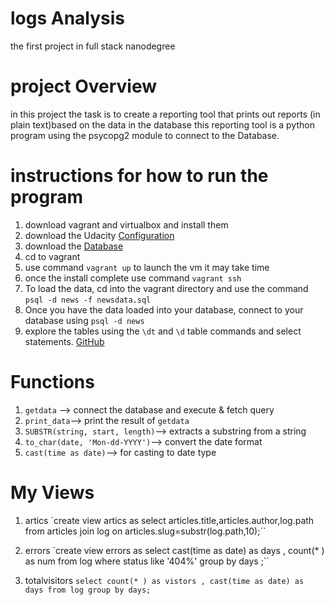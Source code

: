# logs Analysis
the first project in full stack nanodegree
# project Overview
in this project the task is to create a reporting tool
that prints out reports (in plain text)based on the data in the database
this reporting tool  is a python program using the psycopg2  module to connect
to the Database.
# instructions for how to run the program
1. download vagrant and virtualbox and install them
2. download the Udacity [Configuration](https://d17h27t6h515a5.cloudfront.net/topher/2017/August/59822701_fsnd-virtual-machine/fsnd-virtual-machine.zip)
3. download the [Database](https://d17h27t6h515a5.cloudfront.net/topher/2016/August/57b5f748_newsdata/newsdata.zip)
4. cd to vagrant
5. use command `vagrant up` to launch the vm it may take time
6. once the install complete use command `vagrant ssh`
7. To load the data, cd into the vagrant directory and use the command `psql -d news -f newsdata.sql`
8. Once you have the data loaded into your database, connect to your database using `psql -d news`
9. explore the tables using the `\dt` and `\d`   table commands and select statements.
[GitHub](http://github.com)
#  Functions
1. `getdata` --> connect the database and execute & fetch query
2. `print_data`--> print the result of `getdata`
3. `SUBSTR(string, start, length)`--> extracts a substring from a string
4. `to_char(date, 'Mon-dd-YYYY')`--> convert the date format
5. `cast(time as date)`--> for casting to date type
# My Views
1. artics
`create view artics as select articles.title,articles.author,log.path from articles
join log on articles.slug=substr(log.path,10);``



2. errors
`create view errors as select cast(time as date) as days ,
 count(* ) as num from log where status like '404%' group by days ;``
3. totalvisitors
`select count(* ) as vistors , cast(time as date) as days from log group by days;`
